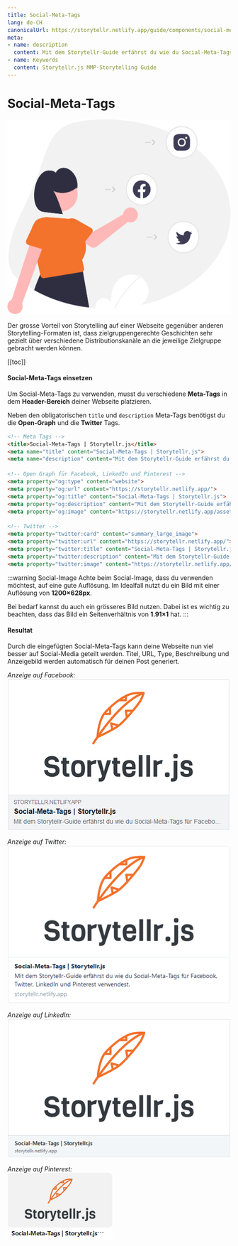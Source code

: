 ```yaml
---
title: Social-Meta-Tags
lang: de-CH
canonicalUrl: https://storytellr.netlify.app/guide/components/social-meta.html
meta:
- name: description
  content: Mit dem Storytellr-Guide erfährst du wie du Social-Meta-Tags verwendest.
- name: Keywords
  content: Storytellr.js MMP-Storytelling Guide
---
```


# Social-Meta-Tags
![Verwendung von Social-Meta-Tags](../../assets/illustration/undraw_Social_ideas.svg)

Der grosse Vorteil von Storytelling auf einer Webseite gegenüber anderen Storytelling-Formaten ist, dass zielgruppengerechte
Geschichten sehr gezielt über verschiedene Distributionskanäle an die jeweilige Zielgruppe gebracht werden können.

[[toc]]

#### Social-Meta-Tags einsetzen
Um Social-Meta-Tags zu verwenden, musst du verschiedene **Meta-Tags** in dem **Header-Bereich** deiner Webseite platzieren.

Neben den obligatorischen `title` und `description` Meta-Tags benötigst du die **Open-Graph** und die **Twitter** Tags.
```html
<!-- Meta Tags -->
<title>Social-Meta-Tags | Storytellr.js</title>
<meta name="title" content="Social-Meta-Tags | Storytellr.js">
<meta name="description" content="Mit dem Storytellr-Guide erfährst du wie du Social-Meta-Tags für Facebook, Twitter, LinkedIn und Pinterest verwendest.">

<!-- Open Graph für Facebook, LinkedIn und Pinterest -->
<meta property="og:type" content="website">
<meta property="og:url" content="https://storytellr.netlify.app/">
<meta property="og:title" content="Social-Meta-Tags | Storytellr.js">
<meta property="og:description" content="Mit dem Storytellr-Guide erfährst du wie du Social-Meta-Tags für Facebook, Twitter, LinkedIn und Pinterest verwendest.">
<meta property="og:image" content="https://storytellr.netlify.app/assets/logo/storytellr-social-logo.png">

<!-- Twitter -->
<meta property="twitter:card" content="summary_large_image">
<meta property="twitter:url" content="https://storytellr.netlify.app/">
<meta property="twitter:title" content="Social-Meta-Tags | Storytellr.js">
<meta property="twitter:description" content="Mit dem Storytellr-Guide erfährst du wie du Social-Meta-Tags für Facebook, Twitter, LinkedIn und Pinterest verwendest.">
<meta property="twitter:image" content="https://storytellr.netlify.app/assets/logo/storytellr-social-logo.png">
```

:::warning Social-Image
Achte beim Social-Image, dass du verwenden möchtest, auf eine gute Auflösung.
Im Idealfall nutzt du ein Bild mit einer Auflösung von **1200×628px**.

Bei bedarf kannst du auch ein grösseres Bild nutzen. Dabei ist es wichtig zu beachten, 
dass das Bild ein Seitenverhältnis von **1.91×1** hat.
:::

#### Resultat
Durch die eingefügten Social-Meta-Tags kann deine Webseite nun viel besser auf Social-Media geteilt werden.
Titel, URL, Type, Beschreibung und Anzeigebild werden automatisch für deinen Post generiert.

*Anzeige auf Facebook:*  
![Social-Meta-Tags auf Facebook](../../assets/illustration/social-share-facebook.png)

*Anzeige auf Twitter:*  
![Social-Meta-Tags auf Twitter](../../assets/illustration/social-share-twitter.png)

*Anzeige auf LinkedIn:*  
![Social-Meta-Tags auf LinkedIn](../../assets/illustration/social-share-linkedin.png)

*Anzeige auf Pinterest:*  
![Social-Meta-Tags auf Pinterest](../../assets/illustration/social-share-pinterest.png)
